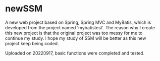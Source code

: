 # **newSSM**
A new web project based on Spring, Spring MVC and MyBatis, which is developed from the project named 'mybatistest'.
The reason why I create this new project is that the original project was too messy for me to continue my study.
I hope my study of SSM will be better as this new project keep being coded.

Uploaded on 20220917, basic functions were completed and tested.